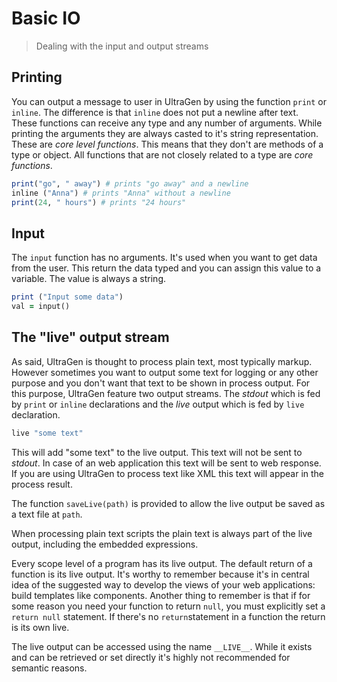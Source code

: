 # Basic IO

>Dealing with the input and output streams

## Printing

You can output a message to user in UltraGen by using the function `print` or `inline`. The difference is that `inline` does not put a newline after text. These functions can receive any type and any number of arguments. While printing the arguments they are always casted to it's string representation. These are *core level functions*. This means that they don't are methods of a type or object. All functions that are not closely related to a type are *core functions*.

```ruby
print("go", " away") # prints "go away" and a newline
inline ("Anna") # prints "Anna" without a newline
print(24, " hours") # prints "24 hours"
```

## Input

The `input` function has no arguments. It's used  when you want to get data from the user. This return the data typed and you can assign this value to a variable. The value is always a string.

```ruby
print ("Input some data")
val = input()
```

## The "live" output stream

As said, UltraGen is thought to process plain text, most typically markup. However sometimes you want to output some text for logging or any other purpose and you don't want that text to be shown in process output. For this  purpose, UltraGen feature two output streams. The *stdout* which is fed by `print` or `inline` declarations and the *live* output which is fed by `live` declaration.

```ruby
live "some text"
```

This will add "some text" to the live output. This text will not be sent to *stdout*. In case of an web application this text will be sent to web response. If you are using UltraGen to process text like XML this text will appear in the process result.

The function `saveLive(path)` is provided to allow the live output be saved as a text file at `path`.

When processing plain text scripts the plain text is always part of the live output, including the embedded expressions.

Every scope level of a program has its live output. The default return of a function is its live output. It's worthy to remember because it's in central idea of the suggested way to develop the views of your web applications: build templates like components. Another thing to remember is that if for some reason you need your function to return `null`, you must explicitly set a `return null` statement. If there's no `return`statement in a function the return is its own live.

The live output can be accessed using the name `__LIVE__`. While it exists and can be retrieved or set directly it's highly not recommended for semantic reasons.